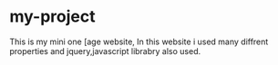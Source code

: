 # my-project
This is my mini one [age website, In this website i used many diffrent properties and jquery,javascript  librabry also used.
